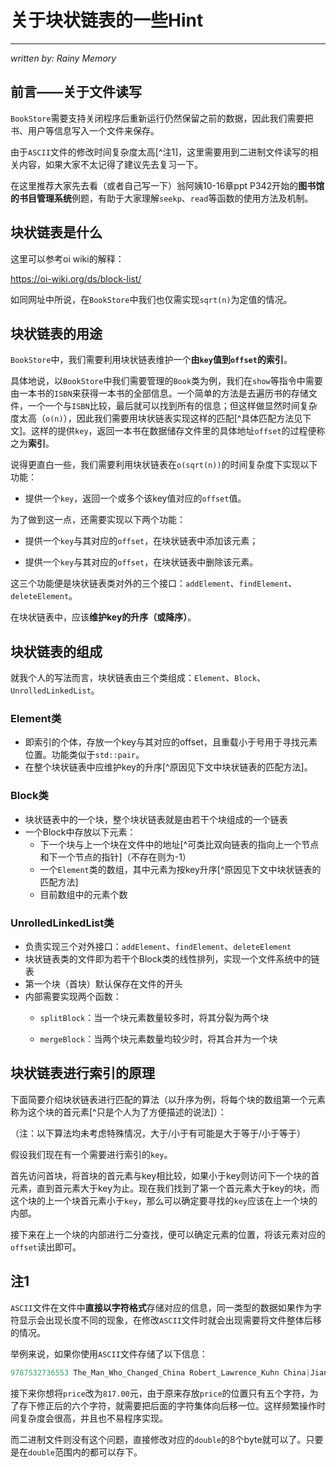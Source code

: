 # 关于块状链表的一些Hint

---

*written by: Rainy Memory*

## 前言——关于文件读写

`BookStore`需要支持关闭程序后重新运行仍然保留之前的数据，因此我们需要把书、用户等信息写入一个文件来保存。

由于`ASCII`文件的修改时间复杂度太高[^注1]，这里需要用到二进制文件读写的相关内容，如果大家不太记得了建议先去复习一下。

在这里推荐大家先去看（或者自己写一下）翁阿姨10-16章ppt P342开始的**图书馆的书目管理系统**例题，有助于大家理解`seekp`、`read`等函数的使用方法及机制。





## 块状链表是什么

这里可以参考oi wiki的解释：

https://oi-wiki.org/ds/block-list/

如同网址中所说，在`BookStore`中我们也仅需实现`sqrt(n)`为定值的情况。





## 块状链表的用途

`BookStore`中，我们需要利用块状链表维护一个**由`key`值到`offset`的索引**。

具体地说，以`BookStore`中我们需要管理的`Book`类为例，我们在`show`等指令中需要由一本书的`ISBN`来获得一本书的全部信息。一个简单的方法是去遍历书的存储文件，一个一个与`ISBN`比较，最后就可以找到所有的信息；但这样做显然时间复杂度太高（`o(n)`），因此我们需要用块状链表实现这样的匹配[^具体匹配方法见下文]。这样的提供`key`，返回一本书在数据储存文件里的具体地址`offset`的过程便称之为**索引**。

说得更直白一些，我们需要利用块状链表在`o(sqrt(n))`的时间复杂度下实现以下功能：

* 提供一个`key`，返回一个或多个该key值对应的`offset`值。

为了做到这一点，还需要实现以下两个功能：

* 提供一个`key`与其对应的`offset`，在块状链表中添加该元素；

* 提供一个`key`与其对应的`offset`，在块状链表中删除该元素。

这三个功能便是块状链表类对外的三个接口：`addElement`、`findElement`、`deleteElement`。

在块状链表中，应该**维护key的升序（或降序）**。





## 块状链表的组成

就我个人的写法而言，块状链表由三个类组成：`Element`、`Block`、`UnrolledLinkedList`。



### Element类

* 即索引的个体，存放一个key与其对应的offset，且重载小于号用于寻找元素位置。功能类似于`std::pair`。
* 在整个块状链表中应维护key的升序[^原因见下文中块状链表的匹配方法]。



### Block类

* 块状链表中的一个块，整个块状链表就是由若干个块组成的一个链表
* 一个Block中存放以下元素：
    * 下一个块与上一个块在文件中的地址[^可类比双向链表的指向上一个节点和下一个节点的指针]（不存在则为-1）
    * 一个`Element`类的数组，其中元素为按key升序[^原因见下文中块状链表的匹配方法]
    * 目前数组中的元素个数



### UnrolledLinkedList类

* 负责实现三个对外接口：`addElement`、`findElement`、`deleteElement`
* 块状链表类的文件即为若干个Block类的线性排列，实现一个文件系统中的链表
* 第一个块（首块）默认保存在文件的开头
* 内部需要实现两个函数：
  * `splitBlock`：当一个块元素数量较多时，将其分裂为两个块

  * `mergeBlock`：当两个块元素数量均较少时，将其合并为一个块





## 块状链表进行索引的原理

下面简要介绍块状链表进行匹配的算法（以升序为例，将每个块的数组第一个元素称为这个块的首元素[^只是个人为了方便描述的说法]）：

（注：以下算法均未考虑特殊情况，大于/小于有可能是大于等于/小于等于）

假设我们现在有一个需要进行索引的`key`。

首先访问首块，将首块的首元素与key相比较，如果小于key则访问下一个块的首元素，直到首元素大于key为止。现在我们找到了第一个首元素大于key的块，而这个块的上一个块首元素小于`key`，那么可以确定要寻找的`key`应该在上一个块的内部。

接下来在上一个块的内部进行二分查找，便可以确定元素的位置，将该元素对应的`offset`读出即可。





## 注1

`ASCII`文件在文件中**直接以字符格式**存储对应的信息，同一类型的数据如果作为字符显示会出现长度不同的现象，在修改`ASCII`文件时就会出现需要将文件整体后移的情况。

举例来说，如果你使用`ASCII`文件存储了以下信息：

```c++
9787532736553 The_Man_Who_Changed_China Robert_Lawrence_Kuhn China|Jiang 59.00 1926
```

接下来你想将`price`改为`817.00`元，由于原来存放`price`的位置只有五个字符，为了存下修正后的六个字符，就需要把后面的字符集体向后移一位。这样频繁操作时间复杂度会很高，并且也不易程序实现。

而二进制文件则没有这个问题，直接修改对应的`double`的8个byte就可以了。只要是在`double`范围内的都可以存下。
